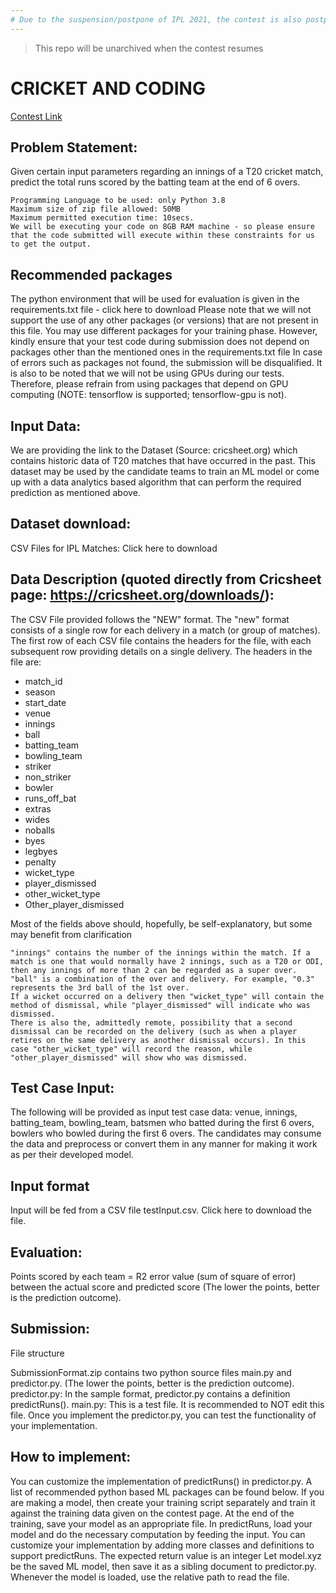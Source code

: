 ```yaml
---
# Due to the suspension/postpone of IPL 2021, the contest is also postponed
---
```

> This repo will be unarchived when the contest resumes

# CRICKET AND CODING

[Contest Link](https://onlinedegree.iitm.ac.in/contest/index.html)

## Problem Statement:

Given certain input parameters regarding an innings of a T20 cricket match, predict the total runs scored by the batting team at the end of 6 overs.

    Programming Language to be used: only Python 3.8
    Maximum size of zip file allowed: 50MB
    Maximum permitted execution time: 10secs.
    We will be executing your code on 8GB RAM machine - so please ensure that the code submitted will execute within these constraints for us to get the output.

## Recommended packages

The python environment that will be used for evaluation is given in the requirements.txt file - click here to download
Please note that we will not support the use of any other packages (or versions) that are not present in this file. You may use different packages for your training phase. However, kindly ensure that your test code during submission does not depend on packages other than the mentioned ones in the requirements.txt file
In case of errors such as packages not found, the submission will be disqualified.
It is also to be noted that we will not be using GPUs during our tests. Therefore, please refrain from using packages that depend on GPU computing (NOTE: tensorflow is supported; tensorflow-gpu is not).

## Input Data:

We are providing the link to the Dataset (Source: cricsheet.org) which contains historic data of T20 matches that have occurred in the past. This dataset may be used by the candidate teams to train an ML model or come up with a data analytics based algorithm that can perform the required prediction as mentioned above.

## Dataset download:

CSV Files for IPL Matches: Click here to download

## Data Description **(quoted directly from Cricsheet page: https://cricsheet.org/downloads/)**:

The CSV File provided follows the "NEW" format.
The "new" format consists of a single row for each delivery in a match (or group of matches).
The first row of each CSV file contains the headers for the file, with each subsequent row providing details on a single delivery. The headers in the file are:

* match_id
* season
* start_date
* venue
* innings
* ball
* batting_team
* bowling_team
* striker
* non_striker
* bowler
* runs_off_bat
* extras
* wides
* noballs
* byes
* legbyes
* penalty
* wicket_type
* player_dismissed
* other_wicket_type
* Other_player_dismissed

Most of the fields above should, hopefully, be self-explanatory, but some may benefit from clarification

    "innings" contains the number of the innings within the match. If a match is one that would normally have 2 innings, such as a T20 or ODI, then any innings of more than 2 can be regarded as a super over.
    "ball" is a combination of the over and delivery. For example, "0.3" represents the 3rd ball of the 1st over.
    If a wicket occurred on a delivery then "wicket_type" will contain the method of dismissal, while "player_dismissed" will indicate who was dismissed.
    There is also the, admittedly remote, possibility that a second dismissal can be recorded on the delivery (such as when a player retires on the same delivery as another dismissal occurs). In this case "other_wicket_type" will record the reason, while "other_player_dismissed" will show who was dismissed.

## Test Case Input:

The following will be provided as input test case data:
venue, innings, batting_team, bowling_team, batsmen who batted during the first 6 overs, bowlers who bowled during the first 6 overs.
The candidates may consume the data and preprocess or convert them in any manner for making it work as per their developed model.

## Input format

Input will be fed from a CSV file testInput.csv. Click here to download the file.

## Evaluation:

Points scored by each team = R2 error value (sum of square of error) between the actual score and predicted score
(The lower the points, better is the prediction outcome).

## Submission:
File structure

SubmissionFormat.zip contains two python source files main.py and predictor.py.
(The lower the points, better is the prediction outcome).
predictor.py: In the sample format, predictor.py contains a definition predictRuns().
main.py: This is a test file. It is recommended to NOT edit this file. Once you implement the predictor.py, you can test the functionality of your implementation.

## How to implement:

You can customize the implementation of predictRuns() in predictor.py. A list of recommended python based ML packages can be found below. If you are making a model, then create your training script separately and train it against the training data given on the contest page. At the end of the training, save your model as an appropriate file. In predictRuns, load your model and do the necessary computation by feeding the input. You can customize your implementation by adding more classes and definitions to support predictRuns. The expected return value is an integer
Let model.xyz be the saved ML model, then save it as a sibling document to predictor.py. Whenever the model is loaded, use the relative path to read the file. 
